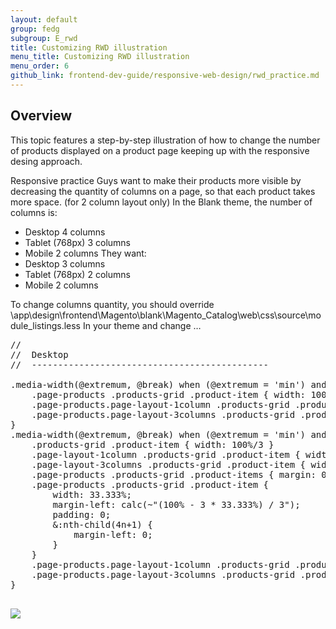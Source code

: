 ```yaml
---
layout: default
group: fedg
subgroup: E_rwd
title: Customizing RWD illustration
menu_title: Customizing RWD illustration
menu_order: 6
github_link: frontend-dev-guide/responsive-web-design/rwd_practice.md
---
```

<h2>Overview</h2>
This topic features a step-by-step illustration of how to change the number of products displayed on a product page keeping up with the responsive desing approach. 

Responsive practice
Guys want to make their products more visible by decreasing the quantity of columns on a page, so that each product takes more space. (for 2 column layout only)
In the Blank theme, the number of columns is:
-	Desktop 4 columns
-	Tablet (768px) 3 columns
-	Mobile 2 columns
They want:
-	Desktop 3 columns
-	Tablet (768px) 2 columns
-	Mobile 2 columns

To change columns quantity, you should override \app\design\frontend\Magento\blank\Magento_Catalog\web\css\source\module\_listings.less
In your theme and change
…
<pre>
//
//  Desktop
//  ---------------------------------------------

.media-width(@extremum, @break) when (@extremum = 'min') and (@break = @screen__m) {
    .page-products .products-grid .product-item { width: 100%/2 }
    .page-products.page-layout-1column .products-grid .product-item { width: 100%/4 }
    .page-products.page-layout-3columns .products-grid .product-item { width: 100%/2 }
}
.media-width(@extremum, @break) when (@extremum = 'min') and (@break = @screen__l) {
    .products-grid .product-item { width: 100%/3 }
    .page-layout-1column .products-grid .product-item { width: 100%/6 }
    .page-layout-3columns .products-grid .product-item { width: 100%/4 }
    .page-products .products-grid .product-items { margin: 0; }
    .page-products .products-grid .product-item {
        width: 33.333%;
        margin-left: calc(~"(100% - 3 * 33.333%) / 3");
        padding: 0;
        &:nth-child(4n+1) {
            margin-left: 0;
        }
    }
    .page-products.page-layout-1column .products-grid .product-item { width: 100%/5 }
    .page-products.page-layout-3columns .products-grid .product-item { width: 100%/4 }
}

</pre>

<img src="{{site.baseurl}}common/images/rwd_practice.jpg">